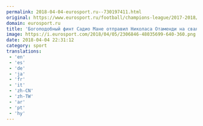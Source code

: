 ```yaml
---
permalink: 2018-04-04-eurosport.ru--730197411.html
original: https://www.eurosport.ru/football/champions-league/2017-2018/story_sto6700777.shtml
domain: eurosport.ru
title: 'Богоподобный финт Садио Мане отправил Николаса Отаменди на свалку ненужных предметов'
image: https://i.eurosport.com/2018/04/05/2306846-48035699-640-360.png
date: 2018-04-04 22:31:12
category: sport
translations: 
 - 'en'
 - 'es'
 - 'de'
 - 'ja'
 - 'fr'
 - 'it'
 - 'zh-CN'
 - 'zh-TW'
 - 'ar'
 - 'pt'
 - 'hy'
---
```


